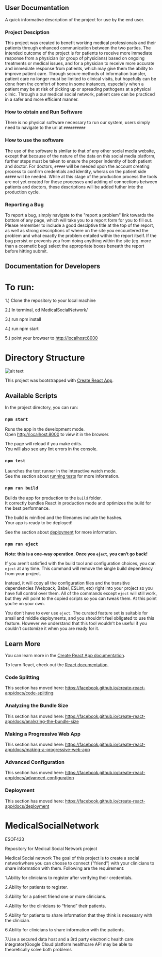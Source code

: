 ## User Documentation

A quick informative description of the project for use by the end user. 

### Project Desciption

This project was created to benefit working medical professionals and their patients through enhanced communication between the two parties. The intended outcome of the project is for patients to receive more immediate response from a physician (or group of physicians) based on ongoing treatments or medical issues, and for a physician to receive more accurate and immediate response from patients, which may give them the ability to improve patient care. Through secure methods of information transfer, patient care no longer must be limited to clinical visits, but hopefully can be done from the comfort of home in some instances, especially when a patient may be at risk of picking up or spreading pathogens at a physical clinic. Through a our medical social network, patient care can be practiced in a safer and more efficient manner.

### How to obtain and Run Software

There is no physical software necessary to run our system, users simply need to navigate to the url at `##########`

### How to use the software

The use of the software is similar to that of any other social media website, except that because of the nature of the data on this social media platform, further steps must be taken to ensure the proper indentity of both patient and doctor. For doctors, `#####` will be needed upon the account creating process to confirm credentials and identity, wheras on the patient side `#####` will be needed. While at this stage of the production process the tools are not yet created for these processes and adding of connections between patients and doctors, these descriptions will be added futher into the production cycle. 

### Reporting a Bug

To report a bug, simply navigate to the "report a problem" link towards the bottom of any page, which will take you to a report form for you to fill out. Please remember to include a good desciptive title at the top of the report, as well as strong descriptions of where on the site you encountered the problem and what exactly the problem entailed within the report itself. If the bug persist or prevents you from doing anything within the site (eg. more than a cosmetic bug) select the appropriate boxes beneath the report before hitting submit. 


## Documentation for Developers

# To run:
1.) Clone the repository to your local machine

2.) In terminal, cd MedicalSocialNetwork/

3.) run npm install

4.) run npm start

5.) point your browser to [http://localhost:8000](http://localhost:8000)

# Directory Structure
![alt text](https://raw.githubusercontent.com/jazzlynpulley/MedicalSocialNetwork/master/MedicalSocialNetwork/img/directory.png)

This project was bootstrapped with [Create React App](https://github.com/facebook/create-react-app).

## Available Scripts

In the project directory, you can run:

### `npm start`

Runs the app in the development mode.<br>
Open [http://localhost:8000](http://localhost:8000) to view it in the browser.

The page will reload if you make edits.<br>
You will also see any lint errors in the console.

### `npm test`

Launches the test runner in the interactive watch mode.<br>
See the section about [running tests](https://facebook.github.io/create-react-app/docs/running-tests) for more information.

### `npm run build`

Builds the app for production to the `build` folder.<br>
It correctly bundles React in production mode and optimizes the build for the best performance.

The build is minified and the filenames include the hashes.<br>
Your app is ready to be deployed!

See the section about [deployment](https://facebook.github.io/create-react-app/docs/deployment) for more information.

### `npm run eject`

**Note: this is a one-way operation. Once you `eject`, you can’t go back!**

If you aren’t satisfied with the build tool and configuration choices, you can `eject` at any time. This command will remove the single build dependency from your project.

Instead, it will copy all the configuration files and the transitive dependencies (Webpack, Babel, ESLint, etc) right into your project so you have full control over them. All of the commands except `eject` will still work, but they will point to the copied scripts so you can tweak them. At this point you’re on your own.

You don’t have to ever use `eject`. The curated feature set is suitable for small and middle deployments, and you shouldn’t feel obligated to use this feature. However we understand that this tool wouldn’t be useful if you couldn’t customize it when you are ready for it.

## Learn More

You can learn more in the [Create React App documentation](https://facebook.github.io/create-react-app/docs/getting-started).

To learn React, check out the [React documentation](https://reactjs.org/).

### Code Splitting

This section has moved here: https://facebook.github.io/create-react-app/docs/code-splitting

### Analyzing the Bundle Size

This section has moved here: https://facebook.github.io/create-react-app/docs/analyzing-the-bundle-size

### Making a Progressive Web App

This section has moved here: https://facebook.github.io/create-react-app/docs/making-a-progressive-web-app

### Advanced Configuration

This section has moved here: https://facebook.github.io/create-react-app/docs/advanced-configuration

### Deployment

This section has moved here: https://facebook.github.io/create-react-app/docs/deployment


# MedicalSocialNetwork
ESOF423

Repository for Medical Social Network project

Medical Social network The goal of this project is to create a social networkwhere you can choose to connect ("friend") with your clinicians to share information with them. Following are the requirement:

1.Ability for clinicians to register after verifying their credentials.

2.Ability for patients to register.

3.Ability for a patient friend one or more clinicians.

4.Ability for the clinicians to “friend” their patients.

5.Ability for patients to share information that they think is necessary with the clinician.

6.Ability for clinicians to share information with the patients.

7.Use a secured data host and a 3rd party electronic health care integrator(Google Cloud platform healthcare API may be able to theoretically solve both problems
